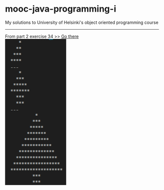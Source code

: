 # mooc-java-programming-i
My solutions to University of Helsinki's object oriented programming course
<hr>
<p>
  From part 2 exercise 34 >>  <a href="/part02-Part02_34.AdvancedAstrology/src/main/java/AdvancedAstrology.java">Go there</a> 
  <br>
  <img src="/Mooc Java Programming Solutions_ss/advanced astrology.png"  title="hover text">
</p>


